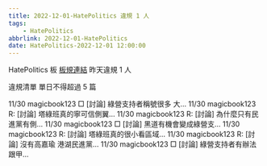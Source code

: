 ```yaml
---
title: 2022-12-01-HatePolitics 違規 1 人
tags:
    - HatePolitics
abbrlink: 2022-12-01-HatePolitics
date: HatePolitics-2022-12-01 12:00:00
---
```

HatePolitics 板 [板規連結](https://www.ptt.cc/bbs/HatePolitics/M.1617115262.A.D60.html)
昨天違規 1 人
<!-- more -->

違規清單
單日不得超過 5 篇

11/30 magicbook123 □ [討論] 綠營支持者稱號很多 大…
11/30 magicbook123 R: [討論] 塔綠班真的寧可信側翼…
11/30 magicbook123 R: [討論] 為什麼只有民進黨有側…
11/30 magicbook123 □ [討論] 黑道有機會變成綠營支…
11/30 magicbook123 R: [討論] 塔綠班真的很小看區域…
11/30 magicbook123 R: [討論] 沒有高嘉瑜 港湖民進黨…
11/30 magicbook123 □ [討論] 綠營支持者有辦法跟甲…
